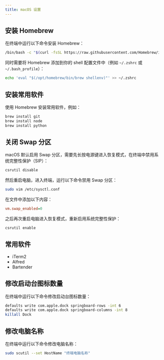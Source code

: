```yaml
---
title: macOS 设置
---
```


## 安装 Homebrew

在终端中运行以下命令安装 Homebrew：

```bash
/bin/bash -c "$(curl -fsSL https://raw.githubusercontent.com/Homebrew/install/HEAD/install.sh)"
```

同时需要将 Homebrew 添加到你的 shell 配置文件中（例如 `~/.zshrc` 或 `~/.bash_profile`）：

```bash
echo 'eval "$(/opt/homebrew/bin/brew shellenv)"' >> ~/.zshrc
```

## 安装常用软件

使用 Homebrew 安装常用软件，例如：

```bash
brew install git
brew install node
brew install python
```

## 关闭 Swap 分区

macOS 默认启用 Swap 分区，需要先长按电源键进入恢复模式，在终端中禁用系统完整性保护（SIP）：

```bash
csrutil disable
```

然后重启电脑，进入终端，运行以下命令禁用 Swap 分区：

```bash
sudo vim /etc/sysctl.conf
```

在文件中添加以下内容：

```ini
vm.swap_enabled=0
```

之后再次重启电脑进入恢复模式，重新启用系统完整性保护：

```bash
csrutil enable
```

## 常用软件

- iTerm2
- Alfred
- Bartender

## 修改启动台图标数量

在终端中运行以下命令修改启动台图标数量：

```bash
defaults write com.apple.dock springboard-rows -int 6
defaults write com.apple.dock springboard-columns -int 8
killall Dock
```

## 修改电脑名称

在终端中运行以下命令修改电脑名称：

```bash
sudo scutil --set HostName "终端电脑名称"
```
